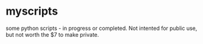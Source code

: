 # myscripts
some python scripts - in progress or completed.  Not intented for public use, but not worth the $7 to make private.
